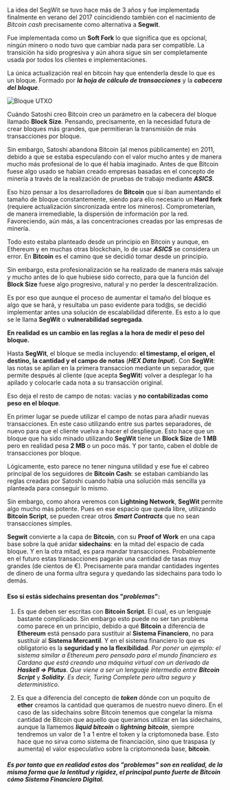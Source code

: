 La idea del SegWit se tuvo hace más de 3 años y fue implementada finalmente en verano del 2017 coincidiendo también con el nacimiento de _Bitcoin cash_ precisamente como alternativa a __Segwit__.

Fue implementada como un __Soft Fork__ lo que significa que es opcional, ningún minero o nodo tuvo que cambiar nada para ser compatible. La transición ha sido progresiva y aún ahora sigue sin ser completamente usada por todos los clientes e implementaciones.

La única actualización real en bitcoin hay que entenderla desde lo que es un bloque. Formado por ___la hoja de cálculo de transacciones___ y la ___cabecera del bloque___.

![Bloque UTXO](pictures/Diagrama_UTXO "Bloque UTXO")

Cuándo Satoshi creo Bitcoin creo un parámetro en la cabecera del bloque llamado __Block Size__. Pensando, precisamente, en la necesidad  futura de crear bloques más grandes, que permitieran la transmisión de más transacciones por bloque.

Sin embargo, Satoshi abandona Bitcoin (al menos públicamente) en 2011, debido a que se estaba especulando con el valor mucho antes y de manera mucho más profesional de lo que él había imaginado. Antes de que Bitcoin fuese algo usado se habían creado empresas basadas en el concepto de minería a través de la realización de pruebas de trabajo mediante ___ASICS___.

Eso hizo pensar a los desarrolladores de __Bitcoin__ que sí iban aumentando el tamaño de bloque constantemente, siendo para ello necesario un __Hard fork__ (requiere actualización sincronizada entre los mineros). Comprometerían, de manera irremediable, la dispersión de información por la red. Favoreciendo, aún más, a las concentraciones creadas por las empresas de minería.

Todo esto estaba planteado desde un principio en Bitcoin y aunque, en Ethereum y en muchas otras blockchain, lo de usar ___ASICS___ se considera un error. En __Bitcoin__ es el camino que se decidió tomar desde un principio.

Sin embargo, esta profesionalización se ha realizado de manera más salvaje y mucho antes de lo que hubiese sido correcto, para que la función del __Block Size__ fuese algo progresivo, natural y no perder la descentralización.

Es por eso que aunque el proceso de aumentar el tamaño del bloque es algo que se hará, y resultaba un paso evidente para tod@s, se decidió implementar antes una solución de escalabilidad diferente. Es esto a lo que se le llama __SegWit__ o __vulnerabilidad segregada__.

__En realidad es un cambio en las reglas a la hora de medir el peso del bloque.__

Hasta __SegWit__, el bloque se media incluyendo: __el timestamp, el origen, el destino, la cantidad y el campo de notas__ (___HEX Data Input___). Con __SegWit__: las notas se apilan en la primera transaccion mediante un separador, que permite después al cliente (que acepta __SegWit__) volver a desplegar lo ha apilado y colocarle cada nota a su transacción original.

Eso deja el resto de campo de notas: vacías y __no contabilizadas como peso en el bloque__.

En primer lugar se puede utilizar el campo de notas para añadir nuevas transacciones. En este caso utilizando entre sus partes separadores, de nuevo para que el cliente vuelva a hacer el despliegue. Esto hace que un bloque que ha sido minado utilizando __SegWit__ tiene un __Block Size__ de __1 MB__ pero en realidad pesa __2 MB__ o un poco más. Y por tanto, caben el doble de transacciones por bloque.

Lógicamente, esto parece no tener ninguna utilidad y ese fue el cabreo principal de los seguidores de __Bitcoin Cash__: se estaban cambiando las reglas creadas por Satoshi cuando había una solución más sencilla ya planteada para conseguir lo mismo.

Sin embargo, como ahora veremos con __Lightning Network__, __SegWit__ permite algo mucho más potente. Pues en ese espacio que queda libre, utilizando __Bitcoin Script__, se pueden crear otros ___Smart Contracts___ que no sean transacciones simples.

__Segwit__ convierte a la capa de __Bitcoin__, con su __Proof of Work__ en una capa base sobre la qué anidar __sidechains__: en la mitad del espacio de cada bloque. Y en la otra mitad, es para mandar transacciones. Probablemente en el futuro estas transacciones pagarán una cantidad de tasas muy grandes (de cientos de €). Precisamente para mandar cantidades ingentes de dinero de una forma ultra segura y quedando las sidechains para todo lo demás.

#### Eso si estás __sidechains__ presentan dos "_problemas_":

1. Es que deben ser escritas con __Bitcoin Script__. El cual, es un lenguaje bastante complicado. Sin embargo esto puede no ser tan problema como parece en un principio, debido a qué __Bitcoin__ a diferencia de __Ethereum__ está pensado para sustituir al __Sistema Financiero__, no para sustituir al __Sistema Mercantil__. Y en el sistema financiero lo que es obligatorio es la __seguridad y no la flexibilidad__. _Por poner un ejemplo: el sistema similar a Ethereum pero pensado para el mundo financiero es Cardano que está creando una máquina virtual con un derivado de_ ___Haskell => Plutus___. _Que viene a ser un lenguaje intermedio entre_ ___Bitcoin Script___ y ___Solidity___. _Es decir, Turing Complete pero ultra seguro y deterministico_.

2. Es que a diferencia del concepto de ___token___ dónde con un poquito de __ether__ creamos la cantidad que queramos de nuestro nuevo dinero. En el caso de las sidechains sobre Bitcoin tenemos que congelar la misma cantidad de Bitcoin que aquello que queramos utilizar en las sidechains, aunque la llamemos ___liquid bitcoin___ o ___lightning bitcoin___, siempre tendremos un valor de 1 a 1 entre el token y la criptomoneda base. Esto hace que no sirva como sistema de financiación, sino que traspasa (y aumenta) el valor especulativo sobre la criptomoneda base, __bitcoin__.

##### Es por tanto que en realidad estos dos "_problemas_" son en realidad, de la misma forma que la lentitud y rigidez, el principal punto fuerte de Bitcoin cómo _Sistema Financiero Digital_.
